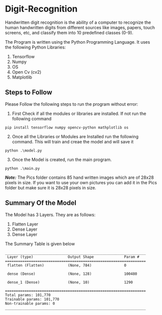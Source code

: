 # Digit-Recognition

Handwritten digit recognition is the ability of a computer to recognize the human handwritten digits from different sources like images, papers, touch screens, etc, and classify them into 10 predefined classes (0-9).

The Program is written using the Python Programming Language. It uses the following Python Libraries:
1. Tensorflow
2. Numpy
3. OS
4. Open Cv (cv2)
5. Matplotlib


## Steps to Follow

Please Follow the following steps to run the program without error:
1. First Check if all the modules or libraries are installed. If not run the following command
``` 
pip install tensorflow numpy opencv-python mathplotlib os
```

2. Once all the Libraries or Modules are Installed run the following command. This will train and creae the model and will save it
```
python .\model.py
```


3. Once the Model is created, run the main program.
```
python .\main.py
```

***Note:***
The Pics folder contains 85 hand written images which are of 28x28 pixels in size.
If you want to use your own pictures you can add it in the Pics folder but make sure it is 28x28 pixels in size.



## Summary Of the Model
The Model has 3 Layers. They are as follows:
1. Flatten Layer
2. Dense Layer
3. Dense Layer

The Summary Table is given below


```Model: "sequential"
_________________________________________________________________
 Layer (type)                Output Shape              Param #
=================================================================
 flatten (Flatten)           (None, 784)               0

 dense (Dense)               (None, 128)               100480

 dense_1 (Dense)             (None, 10)                1290

=================================================================
Total params: 101,770
Trainable params: 101,770
Non-trainable params: 0
_________________________________________________________________
```

